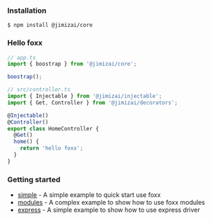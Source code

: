### Installation

```shell
$ npm install @jimizai/core
```

### Hello foxx

```typescript
// app.ts
import { boostrap } from '@jimizai/core';

boostrap();

// src/controller.ts
import { Injectable } from '@jimizai/injectable';
import { Get, Controller } from '@jimizai/decorators';

@Injectable()
@Controller()
export class HomeController {
  @Get()
  home() {
    return 'hello foxx';
  }
}
```

### Getting started

- [simple](https://github.com/jimizai/type-foxx/tree/main/packages/playground/simple) - A simple example to quick start use foxx
- [modules](https://github.com/jimizai/type-foxx/tree/main/packages/playground/modules) - A complex example to show how to use foxx modules
- [express](https://github.com/jimizai/type-foxx/tree/main/packages/playground/express) - A simple example to show how to use express driver
